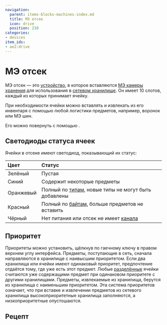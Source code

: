 ```yaml
---
navigation:
  parent: items-blocks-machines-index.md
  title: МЭ отсек
  icon: drive
  position: 210
categories:
- devices
item_ids:
- ae2:drive
---
```


# МЭ отсек

<GameScene zoom="8" background="transparent">
  <ImportStructure src="../assets/blocks/drive.snbt" />
</GameScene>

МЭ отсек — это [устройство](../ae2-mechanics/devices.md), в которое вставляются [МЭ камеры хранения](storage_cells.md) для использования в [сетевом хранилище](../ae2-mechanics/import-export-storage.md). Он имеет 10 слотов, каждый из которых принимает ячейку.

При необходимости ячейки можно вставлять и извлекать из его инвентаря с помощью любой логистики предметов, например, воронок или МЭ шин.

Его можно повернуть с помощью <ItemLink id="certus_quartz_wrench" />.

## Светодиоды статуса ячеек

Ячейки в отсеке имеют светодиод, показывающий их статус:

| Цвет   | Статус                                                                                 |
| :----- | :------------------------------------------------------------------------------------- |
| Зелёный| Пустая                                                                                 |
| Синий  | Содержит некоторые предметы                                                            |
| Оранжевый | Полный по [типам](../ae2-mechanics/bytes-and-types.md), новые типы не могут быть добавлены |
| Красный| Полный по [байтам](../ae2-mechanics/bytes-and-types.md), больше предметов не вставить  |
| Чёрный | Нет питания или отсек не имеет [канала](../ae2-mechanics/channels.md)                  |

## Приоритет

Приоритеты можно установить, щёлкнув по гаечному ключу в правом верхнем углу интерфейса. Предметы, поступающие в сеть, сначала направляются в хранилище с наивысшим приоритетом. Если два хранилища или ячейки имеют одинаковый приоритет, предпочтение отдаётся тому, где уже есть этот предмет. Любые [разделённые](cell_workbench.md) ячейки считаются уже содержащими предмет при одинаковом приоритете с другими хранилищами. Предметы, извлекаемые из хранилища, берутся из хранилища с наименьшим приоритетом. Эта система приоритетов означает, что при вставке и извлечении предметов из сетевого хранилища высокоприоритетные хранилища заполняются, а низкоприоритетные опустошаются.

## Рецепт

<RecipeFor id="drive" />